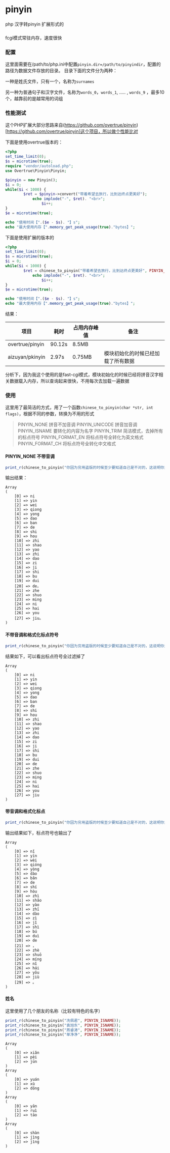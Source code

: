 # pinyin
php 汉字转pinyin 扩展形式的

###
fcgi模式常驻内存，速度很快

### 配置
这里面需要在/path/to/php.ini中配置`pinyin.dir=/path/to/pinyindir`，配置的路径为数据文件存放的目录。
目录下面的文件分为两种：

一种是姓氏文件，只有一个，名称为`surnames`

另一种为普通句子和汉字文件，名称为`words_0`，`words_1`, ..... , `words_9` ，最多10个，越靠前的是越常用的词组

### 性能测试
这个PHP扩展大部分思路来自(https://github.com/overtrue/pinyin)[https://github.com/overtrue/pinyin]这个项目，所以做个性能比对

下面是使用overtrue版本的：
```php
<?php
set_time_limit(0);
$s = microtime(true);
require "vendor/autoload.php";
use Overtrue\Pinyin\Pinyin;

$pinyin = new Pinyin();
$i = 0;
while($i < 1000) {
        $ret = $pinyin->convert("带着希望去旅行，比到达终点更美好");
            echo implode("-", $ret). "<br>";
                $i++;
}
$e = microtime(true);

echo "使用时间【".($e - $s). "】s";
echo "最大使用内存【".memory_get_peak_usage(true)."bytes】";
```

下面是使用扩展的版本的
```php
<?php
set_time_limit(0);
$s = microtime(true);
$i = 0;
while($i < 1000) {
        $ret = chinese_to_pinyin("带着希望去旅行，比到达终点更美好", PINYIN_UNICODE);
            echo implode("-", $ret). "<br>";
                $i++;
}
$e = microtime(true);

echo "使用时间【".($e - $s). "】s";
echo "最大使用内存【".memory_get_peak_usage(true)."bytes】";
```

结果：

|      项目         | 耗时   | 占用内存峰值 |   备注                             |
| -------------     | -------| ------------ | ---------------------------------  |
| overtrue/pinyin   | 90.12s |  8.5MB       |                                    |
| aizuyan/pkinyin   | 2.97s  |  0.75MB      | 模块初始化的时候已经加载了所有数据 |

分析下，因为我这个使用的是fast-cgi模式，模块初始化的时候已经将拼音汉字相关数据载入内存，所以查询起来很快，不用每次去加载一遍数据

### 使用
这里用了最简洁的方式，用了一个函数`chinese_to_pinyin(char *str, int flags)`，根据不同的参数，转换为不用的形式
> PINYIN_NONE    拼音不加音调
> PINYIN_UNICODE    拼音加音调
> PINYIN_ISNAME     要转化的内容为名字
> PINYIN_TRIM       简洁模式，去掉所有的标点符号
> PINYIN_FORMAT_EN  将标点符号全转化为英文格式
> PINYIN_FORMAT_CH     将标点符号全转化中文格式

#### PINYIN_NONE 不带音调
```php
print_r(chinese_to_pinyin("你因为穷用盗版的时候至少要知道自己是不对的，这说明你还有救。", PINYIN_NONE));
```
输出结果：

```
Array
(
    [0] => ni
    [1] => yin
    [2] => wei
    [3] => qiong
    [4] => yong
    [5] => dao
    [6] => ban
    [7] => de
    [8] => shi
    [9] => hou
    [10] => zhi
    [11] => shao
    [12] => yao
    [13] => zhi
    [14] => dao
    [15] => zi
    [16] => ji
    [17] => shi
    [18] => bu
    [19] => dui
    [20] => de，
    [21] => zhe
    [22] => shuo
    [23] => ming
    [24] => ni
    [25] => hai
    [26] => you
    [27] => jiu。
)
```

#### 不带音调和格式化标点符号
```php
print_r(chinese_to_pinyin("你因为穷用盗版的时候至少要知道自己是不对的，这说明你还有救。", PINYIN_NONE|PINYIN_TRIM));
```

结果如下，可以看出标点符号全过滤掉了
```
Array
(
    [0] => ni
    [1] => yin
    [2] => wei
    [3] => qiong
    [4] => yong
    [5] => dao
    [6] => ban
    [7] => de
    [8] => shi
    [9] => hou
    [10] => zhi
    [11] => shao
    [12] => yao
    [13] => zhi
    [14] => dao
    [15] => zi
    [16] => ji
    [17] => shi
    [18] => bu
    [19] => dui
    [20] => de
    [21] => zhe
    [22] => shuo
    [23] => ming
    [24] => ni
    [25] => hai
    [26] => you
    [27] => jiu
)
```

#### 带音调和格式化标点
```php
print_r(chinese_to_pinyin("你因为穷用盗版的时候至少要知道自己是不对的，这说明你还有救。", PINYIN_UNICODE|PINYIN_FORMAT_CH));
```

输出结果如下，标点符号也输出了
```
Array
(
    [0] => nǐ
    [1] => yīn
    [2] => wèi
    [3] => qióng
    [4] => yòng
    [5] => dào
    [6] => bǎn
    [7] => de
    [8] => shí
    [9] => hòu
    [10] => zhì
    [11] => shǎo
    [12] => yào
    [13] => zhī
    [14] => dào
    [15] => zì
    [16] => jǐ
    [17] => shì
    [18] => bú
    [19] => duì
    [20] => de
    [21] => ，
    [22] => zhè
    [23] => shuō
    [24] => míng
    [25] => nǐ
    [26] => hái
    [27] => yǒu
    [28] => jiù
    [29] => 。
)
```

#### 姓名
这里使用了几个朋友的名称（比较有特色的名字）
```php
print_r(chinese_to_pinyin("冼佩君", PINYIN_ISNAME));
print_r(chinese_to_pinyin("袁旭东", PINYIN_ISNAME));
print_r(chinese_to_pinyin("燕睿涛", PINYIN_ISNAME));
print_r(chinese_to_pinyin("单净净", PINYIN_ISNAME));
```

```
Array
(
    [0] => xiǎn
    [1] => pèi
    [2] => jūn
)
Array
(
    [0] => yuán
    [1] => xù
    [2] => dōng
)
Array
(
    [0] => yān
    [1] => ruì
    [2] => tāo
)
Array
(
    [0] => shàn
    [1] => jìng
    [2] => jìng
)
```
